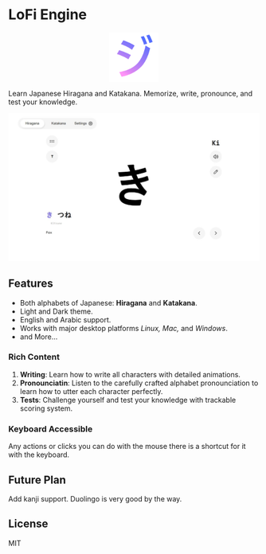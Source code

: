 # LoFi Engine
<p align="center">
    <img alt="Icon" align="center" width="100" heigth="100" src="app-icon.png" />
</p>
Learn Japanese Hiragana and Katakana. Memorize, write, pronounce, and test your knowledge.

![screenshot](public/screenshot.jpeg)
## Features 
* Both alphabets of Japanese: **Hiragana** and **Katakana**.
* Light and Dark theme.
* English and Arabic support.
* Works with major desktop platforms *Linux,* *Mac,* and *Windows*.
* and More...
### Rich Content
1. **Writing**: Learn how to write all characters with detailed animations.
2. **Pronounciatin**: Listen to the carefully crafted alphabet pronounciation to learn how to utter each character perfectly.
3. **Tests**: Challenge yourself and test your knowledge with trackable scoring system.
### Keyboard Accessible
Any actions or clicks you can do with the mouse there is a shortcut for it with the keyboard.
## Future Plan
Add kanji support. Duolingo is very good by the way.
## License
MIT



